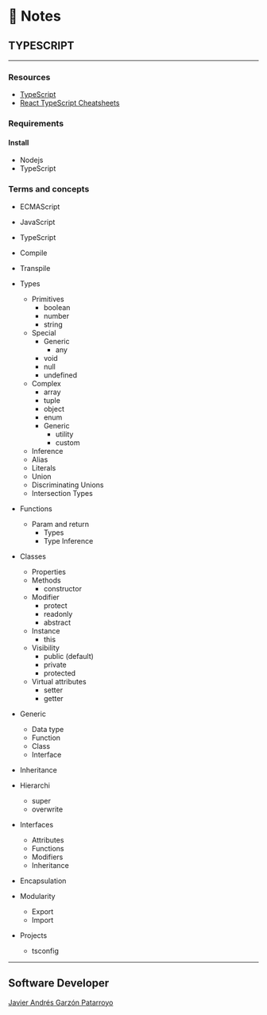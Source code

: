 # :memo: Notes
## TYPESCRIPT
- - -
### Resources
* [TypeScript](https://www.typescriptlang.org/)
* [React TypeScript Cheatsheets](https://react-typescript-cheatsheet.netlify.app/)
### Requirements
#### Install
* Nodejs
* TypeScript
### Terms and concepts
* ECMAScript
* JavaScript
* TypeScript
* Compile
* Transpile

* Types
  * Primitives
    - boolean
    - number
    - string
  * Special
    * Generic
      - any
    - void
    - null
    - undefined
  * Complex
    - array
    - tuple
    - object
    - enum
    * Generic
      - utility
      - custom
  - Inference
  - Alias
  - Literals
  - Union
  - Discriminating Unions
  - Intersection Types

* Functions
  * Param and return
    - Types
    - Type Inference

* Classes
  - Properties
  * Methods
    - constructor
  * Modifier
    - protect
    - readonly
    - abstract
  * Instance
    - this
  * Visibility
    - public (default)
    - private
    - protected
  * Virtual attributes
    - setter
    - getter

* Generic
  - Data type
  - Function
  - Class
  - Interface

* Inheritance

* Hierarchi
  - super
  - overwrite

* Interfaces
  - Attributes
  - Functions
  - Modifiers
  - Inheritance

* Encapsulation

* Modularity
  - Export
  - Import

* Projects
  - tsconfig
- - -
## Software Developer
[Javier Andrés Garzón Patarroyo](https://www.javierandresgp.com)
